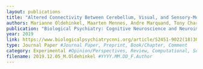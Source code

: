 ```yaml
---
layout: publications
title: "Altered Connectivity Between Cerebellum, Visual, and Sensory-Motor Networks in Autism Spectrum Disorder: Results from the EU-AIMS Longitudinal European Autism Project"
authors: Marianne Oldehinkel, Maarten Mennes, Andre Marquand, Tony Charman, Julian Tillmann, Christine Ecker, Flavio Dell’Acqua, Daniel Brandeis, Tobias Banaschewski, Sarah Baumeister, Carolin Moessnang, Simon Baron-Cohen, Rosemary Holt, Sven Bölte, Sarah Durston, Prantik Kundu, Michael V. Lombardo, Will Spooren, Eva Loth, Declan G.M. Murphy, Christian F. Beckmann, Jan K. Buitelaar, and the EU-AIMS LEAP group
publication: "Biological Psychiatry: Cognitive Neuroscience and Neuroimaging."
year: 2019
link: https://www.biologicalpsychiatrycnni.org/article/S2451-9022(18)30306-9/fulltext
type: Journal Paper #Journal Paper, Preprint, Book/Chapter, Comment
category: Experimental #Opinion/Perspectives, Review, Computational, Social Cognitive and Affective Neuroscience, Experimental
filename: 2019.12.05_M.Oldehinkel #YYYY.MM.DD_F.Author
---
```

